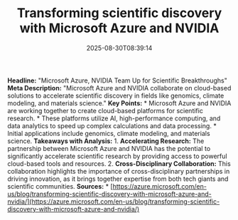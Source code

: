 ﻿---
title: "Transforming scientific discovery with Microsoft Azure and NVIDIA"
date: "2025-08-30T08:39:14"
category: "Markets"
summary: ""
slug: "transforming scientific discovery with microsoft azure and n"
source_urls:
  - "https://azure.microsoft.com/en-us/blog/transforming-scientific-discovery-with-microsoft-azure-and-nvidia/"
seo:
  title: "Transforming scientific discovery with Microsoft Azure and NVIDIA | Hash n Hedge"
  description: ""
  keywords: ["news", "markets", "brief"]
---
**Headline:** "Microsoft Azure, NVIDIA Team Up for Scientific Breakthroughs"  **Meta Description:** "Microsoft Azure and NVIDIA collaborate on cloud-based solutions to accelerate scientific discovery in fields like genomics, climate modeling, and materials science."  **Key Points:**  * Microsoft Azure and NVIDIA are working together to create cloud-based platforms for scientific research. * These platforms utilize AI, high-performance computing, and data analytics to speed up complex calculations and data processing. * Initial applications include genomics, climate modeling, and materials science.  **Takeaways with Analysis:**  1. **Accelerating Research:** The partnership between Microsoft Azure and NVIDIA has the potential to significantly accelerate scientific research by providing access to powerful cloud-based tools and resources. 2. **Cross-Disciplinary Collaboration:** This collaboration highlights the importance of cross-disciplinary partnerships in driving innovation, as it brings together expertise from both tech giants and scientific communities.  **Sources:**  * [https://azure.microsoft.com/en-us/blog/transforming-scientific-discovery-with-microsoft-azure-and-nvidia/](https://azure.microsoft.com/en-us/blog/transforming-scientific-discovery-with-microsoft-azure-and-nvidia/) 

